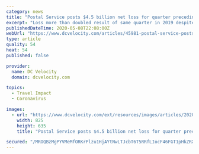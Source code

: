 ```yaml
---
category: news
title: "Postal Service posts $4.5 billion net loss for quarter preceding Covid-19"
excerpt: "Loss more than doubled result of same quarter in 2019 despite boost from U.S. Census mailings, as new Postmaster General prepares to take over."
publishedDateTime: 2020-05-08T22:08:00Z
webUrl: "https://www.dcvelocity.com/articles/45981-postal-service-posts-45-billion-net-loss-for-quarter-preceding-covid-19"
type: article
quality: 54
heat: 54
published: false

provider:
  name: DC Velocity
  domain: dcvelocity.com

topics:
  - Travel Impact
  - Coronavirus

images:
  - url: "https://www.dcvelocity.com/ext/resources/images/articles/2020/202005/postal-service-Screen-Shot-2020-05-08-at-123346-PM.png?height=635&t=1588961317&width=1200"
    width: 825
    height: 635
    title: "Postal Service posts $4.5 billion net loss for quarter preceding Covid-19"

secured: "/MROQBzMgPYVMeMfORKrPlzu1HjAYtNwLTJcbT6T5RRfLIocF46FGT1pHkZRXQPQaz6fulfiXL4chJ309JG+W3sK0BzeQTc4G9dqAPQarGmKc1Tgk7VqD0QWTYdFH4sGlES2RkgJxDmiXdNS5PrciAIx6S2YLfgdlrC4/tXkjErjd0CfYLLZMbPzOiCy56A5WhGTY8VgPm4EgQCyAQKzOxFQHMWGu+7aQjo0XEs+D1fCy5J8JpaOjvCLuZ+bicYSfSgk3Jn3aqD+Kjkor89Rq0zfIo/vbfUG62vfpbSix4FwZwZ5cRdRw5fpo5Ou8btjBpEdr2dMY8TlV+9gE+YuesFeTx25iMBa6t3juIqKWPPhb34tFNlFl7VXZjc6lrDE1JLhXDDUzoBYe9RwbrKpN018Ypajn3xmw1GU41wA/jPfWVOVhM0icX+Zj1oa21UA5F0UbWUrTD9GGxzAzXRQKxpFDb6JOW2xAr2Yo1EoWV8=;J7/FuBM7+OWboHfy5Jbp5A=="
---
```


